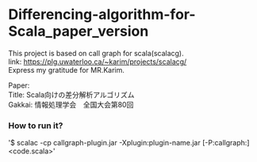 # Differencing-algorithm-for-Scala_paper_version

This project is based on call graph for scala(scalacg).  
link: https://plg.uwaterloo.ca/~karim/projects/scalacg/  
Express my gratitude for MR.Karim.

Paper:  
Title: Scala向けの差分解析アルゴリズム  
Gakkai: 情報処理学会　全国大会第80回  

### How to run it?
'$ scalac -cp callgraph-plugin.jar -Xplugin:plugin-name.jar [-P:callgraph:<analysis>] <code.scala>'
  
